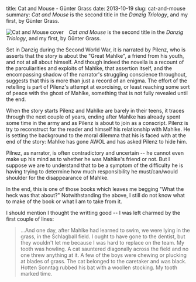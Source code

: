 title: Cat and Mouse - G&uuml;nter Grass
date: 2013-10-19
slug: cat-and-mouse
summary: _Cat and Mouse_ is the second title in the _Danzig Triology_,
    and my first, by G&uuml;nter Grass.

<img style="margin-right:1em;max-width:40%;" alt="Cat and Mouse cover" src="/static/images/Front_cover_of_Penguin_1975_Reprint_of_Günter_Grass_novella_Cat_and_Mouse.jpg" align="left"/>

_Cat and Mouse_ is the second title in the _Danzig Triology_, and my
first, by G&uuml;nter Grass.

Set in Danzig during the Second World War, it is narrated by Pilenz,
who is asserts that the story is about the "Great Mahlke", a friend
from his youth, and not at all about himself. And though indeed the
novella is a recount of the parculiarities and exploits of Mahlke,
that assertion itself, and the encompassing shadow of the narrator's
struggling conscience throughout, suggests that this is more than just
a record of an enigma. The effort of the retelling is part of Pilenz's
attempt at exorcising, or least reaching some sort of peace with the
ghost of Mahlke, something that is not fully revealed until the end.

When the story starts Pilenz and Mahlke are barely in their teens, it
traces through the next couple of years, ending after Mahlke has
already spent some time in the army and as Pilenz is about to join as
a conscript. Pilenz is try to reconstruct for the reader and himself
his relationship with Mahlke. He is setting the background to the
moral dilemma that his is faced with at the end of the story: Mahlke
has gone AWOL and has asked Pilenz to hide him.

Pilnez, as narrator, is often contradictory and uncertain -- he cannot
even make up his mind as to whether he was Mahlke's friend or not. But
I suppose we are to understand that to be a symptom of the
difficulty he is having trying to determine how much responsibility
he must/can/would shoulder for the disappearance of Mahlke.

In the end, this is one of those books which leaves me begging "What
the heck was that about?" Notwithstanding the above, I still do not
know what to make of the book or what I am to take from it.

I should mention I thought the writting good -- I was left charmed by
the first couple of lines:

> ...And one day, after Mahlke had learned to swim, we were lying in
> the grass, in the Schlagball field. I ought to have gone to the
> dentist, but they wouldn't let me because I was hard to replace on
> the team. My tooth was howling. A cat sauntered diagonally across
> the field and no one threw anything at it. A few of the boys were
> chewing or plucking at blades of grass. The cat belonged to the
> caretaker and was black. Hotten Sonntag rubbed his bat with a
> woollen stocking. My tooth marked time.
